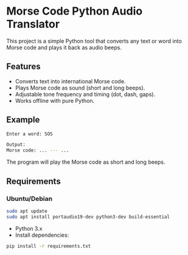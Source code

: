 # Morse Code Python Audio Translator
This project is a simple Python tool that converts any text or word into Morse code and plays it back as audio beeps.

## Features
* Converts text into international Morse code.
* Plays Morse code as sound (short and long beeps).
* Adjustable tone frequency and timing (dot, dash, gaps).
* Works offline with pure Python.

## Example
```bash
Enter a word: SOS

Output:
Morse code: ... --- ...
```

The program will play the Morse code as short and long beeps.

## Requirements
### Ubuntu/Debian

```bash
sudo apt update
sudo apt install portaudio19-dev python3-dev build-essential
```

* Python 3.x
* Install dependencies:
```bash
pip install -r requirements.txt
```

